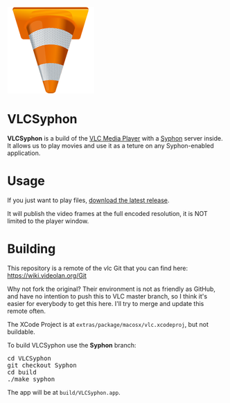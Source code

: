 ![VLCSyphon](https://raw.githubusercontent.com/rsodre/VLCSyphon/Syphon/VLCSyphon.png)

# VLCSyphon

**VLCSyphon** is a build of the [VLC Media Player](http://www.videolan.org/vlc/index.html) with a [Syphon](http://syphon.v002.info/) server inside. It allows us to play movies and use it as a teture on any Syphon-enabled application.

# Usage

If you just want to play files, [download the latest release](https://github.com/rsodre/VLCSyphon/releases).

It will publish the video frames at the full encoded resolution, it is NOT limited to the player window.

# Building

This repository is a remote of the vlc Git that you can find here:
<https://wiki.videolan.org/Git>

Why not fork the original? Their environment is not as friendly as GitHub, and have no intention to push this to VLC master branch, so I think it's easier for everybody to get this here. I'll try to merge and update this remote often.

The XCode Project is at `extras/package/macosx/vlc.xcodeproj`, but not buildable.

To build VLCSyphon use the **Syphon** branch:

<pre>
cd VLCSyphon
git checkout Syphon
cd build
./make_syphon
</pre>

The app will be at `build/VLCSyphon.app`.



